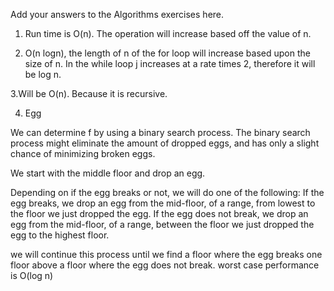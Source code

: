 Add your answers to the Algorithms exercises here.
1. Run time is O(n). The operation will increase based off the value of n.

2. O(n logn), the length of n of the for loop will increase based upon the size of n.  In the while loop j increases at a rate times 2, therefore it will be log n.

3.Will be O(n).  Because it is recursive.


4. Egg 

We can determine f by using a binary search process.  The binary search process might eliminate the amount of dropped eggs, and has
only a slight chance of minimizing broken eggs.

We start with the middle floor and drop an egg.

Depending on if the egg breaks or not, we will do one of the following:
If the egg breaks, we drop an egg from the mid-floor, of a range, from lowest to the floor we just dropped the egg.
If the egg does not break, we drop an egg from the mid-floor, of a range, between the floor we just dropped the egg to the highest floor.

we will continue this process until we find a floor where the egg breaks one floor above a floor where the egg does not break.
worst case performance is O(log n)
